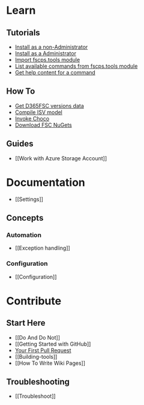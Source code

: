 # **Learn**
## **Tutorials**
* [Install as a non-Administrator](https://github.com/fscpscollaborative/fscps.tools/wiki/Tutorial-Install-Non-Administrator)
* [Install as a Administrator](https://github.com/fscpscollaborative/fscps.tools/wiki/Tutorial-Install-Administrator)
* [Import fscps.tools module](https://github.com/fscpscollaborative/fscps.tools/wiki/Tutorial-Import-Module)
* [List available commands from fscps.tools module](https://github.com/fscpscollaborative/fscps.tools/wiki/Tutorial-List-Commands)
* [Get help content for a command](https://github.com/fscpscollaborative/fscps.tools/wiki/Tutorial-Show-Help)

## **How To**
* [Get D365FSC versions data](https://github.com/fscpscollaborative/fscps.tools/wiki/How-To-Get-D365FSCVersion-List)
* [Compile ISV model](https://github.com/fscpscollaborative/fscps.tools/wiki/How-To-Compile-ISV-model)
* [Invoke Choco](https://github.com/fscpscollaborative/fscps.tools/wiki/How-To-Use-Choco)
* [Download FSC NuGets](https://github.com/fscpscollaborative/fscps.tools/wiki/How-To-Download-FSC-NuGets)

## **Guides**
* [[Work with Azure Storage Account]]

# **Documentation**
* [[Settings]]

## **Concepts**

### **Automation**
* [[Exception handling]]

### **Configuration**
* [[Configuration]]

# **Contribute**

## **Start Here**
* [[Do And Do Not]]
* [[Getting Started with GitHub]]
* [Your First Pull Request](https://github.com/sqlcollaborative/dbatools/wiki/Your-First-Pull-Request)
* [[Building-tools]]
* [[How To Write Wiki Pages]]

## **Troubleshooting**
* [[Troubleshoot]]